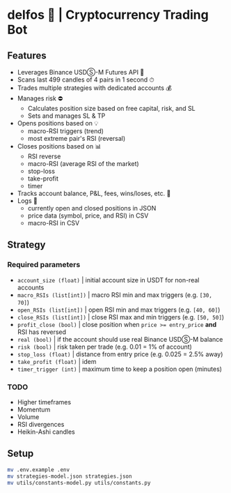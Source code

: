 # delfos 🔮 | Cryptocurrency Trading Bot

## Features

- Leverages Binance USDⓈ-M Futures API 🔌
- Scans last 499 candles of 4 pairs in 1 second ⏱
- Trades multiple strategies with dedicated accounts 💰
- Manages risk ⛔️
  - Calculates position size based on free capital, risk, and SL
  - Sets and manages SL & TP
- Opens positions based on 💡
  - macro-RSI triggers (trend)
  - most extreme pair's RSI (reversal)
- Closes positions based on 📊
  - RSI reverse
  - macro-RSI (average RSI of the market)
  - stop-loss
  - take-profit
  - timer
- Tracks account balance, P&L, fees, wins/loses, etc. 📐
- Logs 💾
  - currently open and closed positions in JSON
  - price data (symbol, price, and RSI) in CSV
  - macro-RSI in CSV

## Strategy

### Required parameters

- `account_size (float)` | initial account size in USDT for non-real accounts
- `macro_RSIs (list[int])` | macro RSI min and max triggers (e.g. `[30, 70]`)
- `open_RSIs (list[int])` | open RSI min and max triggers (e.g. `[40, 60]`)
- `close_RSIs (list[int])` | close RSI max and min triggers (e.g. `[50, 50]`)
- `profit_close (bool)` | close position when `price >= entry_price` **and** RSI has reversed
- `real (bool)` | if the account should use real Binance USDⓈ-M balance
- `risk (bool)` | risk taken per trade (e.g. 0.01 = 1% of account)
- `stop_loss (float)` | distance from entry price (e.g. 0.025 = 2.5% away)
- `take_profit (float)` | idem
- `timer_trigger (int)` | maximum time to keep a position open (minutes)

### TODO

- Higher timeframes
- Momentum
- Volume
- RSI divergences
- Heikin-Ashi candles

## Setup

```bash
mv .env.example .env
mv strategies-model.json strategies.json
mv utils/constants-model.py utils/constants.py
```
